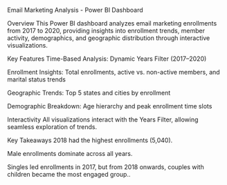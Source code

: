 Email Marketing Analysis - Power BI Dashboard

Overview
This Power BI dashboard analyzes email marketing enrollments from 2017 to 2020, providing insights into enrollment trends, member activity, demographics, and geographic distribution through interactive visualizations.


Key Features
Time-Based Analysis: Dynamic Years Filter (2017–2020)

Enrollment Insights: Total enrollments, active vs. non-active members, and marital status trends

Geographic Trends: Top 5 states and cities by enrollment

Demographic Breakdown: Age hierarchy and peak enrollment time slots

Interactivity
All visualizations interact with the Years Filter, allowing seamless exploration of trends.


Key Takeaways
2018 had the highest enrollments (5,040).

Male enrollments dominate across all years.

Singles led enrollments in 2017, but from 2018 onwards, couples with children became the most engaged group..
